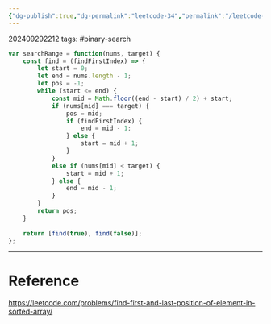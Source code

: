 ```yaml
---
{"dg-publish":true,"dg-permalink":"leetcode-34","permalink":"/leetcode-34/"}
---
```


202409292212
tags: #binary-search 

```js
var searchRange = function(nums, target) {
	const find = (findFirstIndex) => {
		let start = 0;
		let end = nums.length - 1;
		let pos = -1;
		while (start <= end) {
			const mid = Math.floor((end - start) / 2) + start;
			if (nums[mid] === target) {
				pos = mid;
				if (findFirstIndex) {
					end = mid - 1;
				} else {
					start = mid + 1;
				}
			}
			else if (nums[mid] < target) {
				start = mid + 1;
			} else {
				end = mid - 1;
			}
		}
		return pos;
	}
	
	return [find(true), find(false)];
};
```

---
# Reference

https://leetcode.com/problems/find-first-and-last-position-of-element-in-sorted-array/